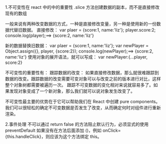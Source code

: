 1.不可变性在 react 中的中的重要性
.slice 方法创建数据的副本，而不是直接修改现有的数组

一般来说有两种改变数据的方式，一种是直接修改变量，另一种是使用新的一份数据代替旧数据。
直接修改：
var plaer = {score:1, name:'liz'};
player.score:2;
console.log(player);==> {score:2, name:'liz'}

新的数据替换旧数据：
var plaer = {score:1, name:'liz'};
var newPlayer = Object.assign({}, player, {score:2});
console.log(newPlayer);==> {score:2, name:'liz'}
使用对象的展开语法，就可以写成： var newPlayer:{...player, score:2}

不可变性的重要性有：
跟踪数据的改变：
如果直接修改数据，那么就很难跟踪到数据的改变。跟踪数据的改变需要可变对象可以与改变之前的版本进行对比，这样整个对象树都需要被遍历一次。
跟踪不可变数据的变化相对来说就容易多了。如果发现对象变成了一个新对象，那么我们就可以说对象发生改变了。

不可变性最主要的优势在于它可以帮助我们在 React 中创建 pure components。我们可以很轻松的确定不可变数据是否发生了改变，从而确定何时对组件进行重新渲染。

2.事件处理
不可以通过 return false 的方法阻止默认行为，必须显式的使用 preventDefault
如果没有在方法后面添加 ()，例如 onClick={this.handleClick}，则应该为这个方法绑定 this。
